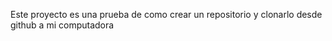 Este proyecto es una prueba de como crear un repositorio y clonarlo  desde github a mi computadora 
